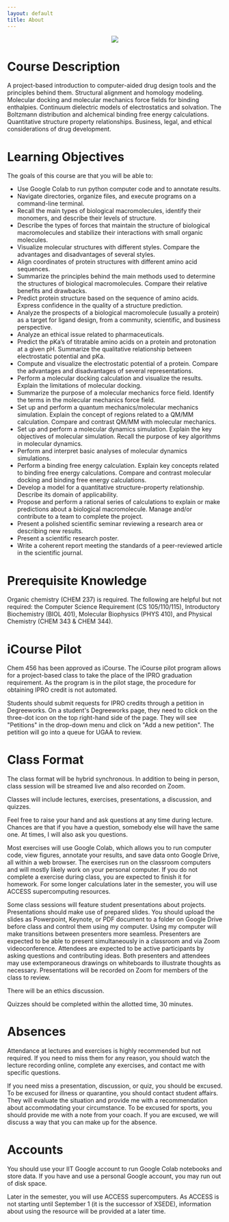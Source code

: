 ```yaml
---
layout: default
title: About
---
```


<center>
<img src="{{ "/_images/flyer.jpg" | prepend: site.baseurl }}" valign="middle">
</center>

# Course Description

A project-based introduction to computer-aided drug design tools and the principles behind them. Structural alignment and homology modeling. Molecular docking and molecular mechanics force fields for binding enthalpies. Continuum dielectric models of electrostatics and solvation. The Boltzmann distribution and alchemical binding free energy calculations. Quantitative structure property relationships. Business, legal, and ethical considerations of drug development.

# Learning Objectives

The goals of this course are that you will be able to:

* Use Google Colab to run python computer code and to annotate results.
* Navigate directories, organize files, and execute programs on a command-line terminal.
* Recall the main types of biological macromolecules, identify their monomers, and describe their levels of structure.
* Describe the types of forces that maintain the structure of biological macromolecules and stabilize their interactions with small organic molecules.
* Visualize molecular structures with different styles. Compare the advantages and disadvantages of several styles.
* Align coordinates of protein structures with different amino acid sequences.
* Summarize the principles behind the main methods used to determine the structures of biological macromolecules. Compare their relative benefits and drawbacks.
* Predict protein structure based on the sequence of amino acids. Express confidence in the quality of a structure prediction.
* Analyze the prospects of a biological macromolecule (usually a protein) as a target for ligand design, from a community, scientific, and business perspective.
* Analyze an ethical issue related to pharmaceuticals.
* Predict the pKa’s of titratable amino acids on a protein and protonation at a given pH. Summarize the qualitative relationship between electrostatic potential and pKa.
* Compute and visualize the electrostatic potential of a protein. Compare the advantages and disadvantages of several representations.
* Perform a molecular docking calculation and visualize the results. Explain the limitations of molecular docking.
* Summarize the purpose of a molecular mechanics force field. Identify the terms in the molecular mechanics force field.
* Set up and perform a quantum mechanics/molecular mechanics simulation. Explain the concept of regions related to a QM/MM calculation. Compare and contrast QM/MM with molecular mechanics.
* Set up and perform a molecular dynamics simulation. Explain the key objectives of molecular simulation. Recall the purpose of key algorithms in molecular dynamics.
* Perform and interpret basic analyses of molecular dynamics simulations.
* Perform a binding free energy calculation. Explain key concepts related to binding free energy calculations. Compare and contrast molecular docking and binding free energy calculations.
* Develop a model for a quantitative structure-property relationship. Describe its domain of applicability.
* Propose and perform a rational series of calculations to explain or make predictions about a biological macromolecule. Manage and/or contribute to a team to complete the project.
* Present a polished scientific seminar reviewing a research area or describing new results.
* Present a scientific research poster.
* Write a coherent report meeting the standards of a peer-reviewed article in the scientific journal.

# Prerequisite Knowledge

Organic chemistry (CHEM 237) is required. The following are helpful but not required: the Computer Science Requirement (CS 105/110/115), Introductory Biochemistry (BIOL 401), Molecular Biophysics (PHYS 410), and Physical Chemistry (CHEM 343 & CHEM 344).

# iCourse Pilot

Chem 456 has been approved as iCourse. The iCourse pilot program allows for a project-based class to take the place of the IPRO graduation requirement. As the program is in the pilot stage, the procedure for obtaining IPRO credit is not automated.

Students should submit requests for IPRO credits through a petition in Degreeworks. On a student's Degreeworks page, they need to click on the three-dot icon on the top right-hand side of the page. They will see "Petitions" in the drop-down menu and click on "Add a new petition". The petition will go into a queue for UGAA to review.

# Class Format

The class format will be hybrid synchronous. In addition to being in person, class session will be streamed live and also recorded on Zoom.

Classes will include lectures, exercises, presentations, a discussion, and quizzes.

Feel free to raise your hand and ask questions at any time during lecture. Chances are that if you have a question, somebody else will have the same one. At times, I will also ask you questions.

Most exercises will use Google Colab, which allows you to run computer code, view figures, annotate your results, and save data onto Google Drive, all within a web browser. The exercises run on the classroom computers and will mostly likely work on your personal computer. If you do not complete a exercise during class, you are expected to finish it for homework. For some longer calculations later in the semester, you will use ACCESS supercomputing resources.

Some class sessions will feature student presentations about projects. Presentations should make use of prepared slides. You should upload the slides as Powerpoint, Keynote, or PDF document to a folder on Google Drive before class and control them using my computer. Using my computer will make transitions between presenters more seamless. Presenters are expected to be able to present simultaneously in a classroom and via Zoom videoconference. Attendees are expected to be active participants by asking questions and contributing ideas. Both presenters and attendees may use extemporaneous drawings on whiteboards to illustrate thoughts as necessary. Presentations will be recorded on Zoom for members of the class to review.

There will be an ethics discussion.

Quizzes should be completed within the allotted time, 30 minutes.

# Absences

Attendance at lectures and exercises is highly recommended but not required. If you need to miss them for any reason, you should watch the lecture recording online, complete any exercises, and contact me with specific questions.

If you need miss a presentation, discussion, or quiz, you should be excused. To be excused for illness or quarantine, you should contact student affairs. They will evaluate the situation and provide me with a recommendation about accommodating your circumstance. To be excused for sports, you should provide me with a note from your coach. If you are excused, we will discuss a way that you can make up for the absence.

# Accounts

You should use your IIT Google account to run Google Colab notebooks and store data. If you have and use a personal Google account, you may run out of disk space.

Later in the semester, you will use ACCESS supercomputers. As ACCESS is not starting until September 1 (it is the successor of XSEDE), information about using the resource will be provided at a later time.
